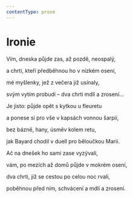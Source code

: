 ```yaml
---
contentType: prose
---
```


# Ironie

Vím, dneska půjde zas, až pozdě, neospalý, 

a chrti, kteří předběhnou ho v nízkém osení, 

mé myšlenky, jež z večera již usínaly, 

svým vytím probudí – dva chrti mdlí a zrosení… 

Je jisto: půjde opět s kytkou u fleuretu 

a ponese si pro vše v kapsách vonnou šarpii, 

bez bázně, hany, úsměv kolem retu, 

jak Bayard chodil v duell pro běloučkou Marii. 

Ač na dnešek ho sami zase vyzývali, 

vám, po mezích až domů půjde v mokrém osení, 

dva chrti, již se cestou po celou noc rvali, 

poběhnou před ním, schvácení a mdlí a zrosení.
